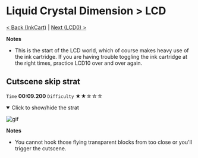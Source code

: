 # Liquid Crystal Dimension > LCD

[< Back (InkCart)](https://github.com/Doublevil/scbspeedrun/blob/main/levels/pp/InkCart.md) | [Next (LCD0) >](https://github.com/Doublevil/scbspeedrun/blob/main/levels/LCD/LCD0.md)

**Notes**
- This is the start of the LCD world, which of course makes heavy use of the ink cartridge. If you are having trouble toggling the ink cartridge at the right times, practice LCD10 over and over again.

## Cutscene skip strat

`Time` **00:09.200** `Difficulty` ★★☆☆☆
<details open>
  <summary>Click to show/hide the strat</summary>

  ![gif](https://github.com/Doublevil/scbspeedrun/blob/main/media/levels/LCD/LCD_CutsceneSkip.webp)

  **Notes**
  - You cannot hook those flying transparent blocks from too close or you'll trigger the cutscene.
</details>
